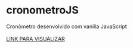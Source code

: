 # cronometroJS
Cronômetro desenvolvido com vanilla JavaScript<br><br>
  <a href="https://cat-cronometro.netlify.app/">LINK PARA VISUALIZAR</a>
